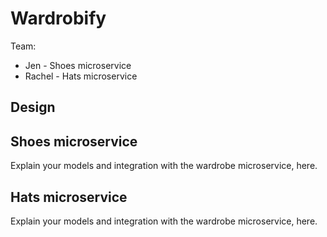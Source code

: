 # Wardrobify

Team:

* Jen - Shoes microservice
* Rachel - Hats microservice



## Design

## Shoes microservice

Explain your models and integration with the wardrobe
microservice, here.

## Hats microservice

Explain your models and integration with the wardrobe
microservice, here.
